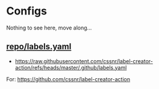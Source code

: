 # Configs

Nothing to see here, move along...

## [repo/labels.yaml](repo/labels.yaml)

- https://raw.githubusercontent.com/cssnr/label-creator-action/refs/heads/master/.github/labels.yaml

For: https://github.com/cssnr/label-creator-action
